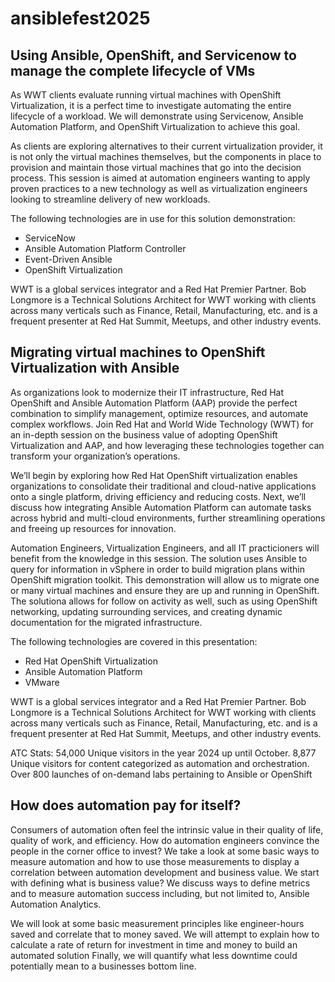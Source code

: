# ansiblefest2025

## Using Ansible, OpenShift, and Servicenow to manage the complete lifecycle of VMs
As WWT clients evaluate running virtual machines with OpenShift Virtualization, it is a perfect time to investigate automating the entire lifecycle of a workload. We will demonstrate using Servicenow, Ansible Automation Platform, and OpenShift Virtualization to achieve this goal.

As clients are exploring alternatives to their current virtualization provider, it is not only the virtual machines themselves, but the components in place to provision and maintain those virtual machines that go into the decision process. This session is aimed at automation engineers wanting to apply proven practices to a new technology as well as virtualization engineers looking to streamline delivery of new workloads.


The following technologies are in use for this solution demonstration:
- ServiceNow
- Ansible Automation Platform Controller
- Event-Driven Ansible
- OpenShift Virtualization

WWT is a global services integrator and a Red Hat Premier Partner. Bob Longmore is a Technical Solutions Architect for WWT working with clients across many verticals such as Finance, Retail, Manufacturing, etc. and is a frequent presenter at Red Hat Summit, Meetups, and other industry events.


## Migrating virtual machines to OpenShift Virtualization with Ansible

As organizations look to modernize their IT infrastructure, Red Hat OpenShift and Ansible Automation Platform (AAP) provide the perfect combination to simplify management, optimize resources, and automate complex workflows. Join Red Hat and World Wide Technology (WWT) for an in-depth session on the business value of adopting OpenShift Virtualization and AAP, and how leveraging these technologies together can transform your organization’s operations.

We’ll begin by exploring how Red Hat OpenShift virtualization enables organizations to consolidate their traditional and cloud-native applications onto a single platform, driving efficiency and reducing costs. Next, we’ll discuss how integrating Ansible Automation Platform can automate tasks across hybrid and multi-cloud environments, further streamlining operations and freeing up resources for innovation.


Automation Engineers, Virtualization Engineers, and all IT practicioners will benefit from the knowledge in this session. The solution uses Ansible to query for information in vSphere in order to build migration plans within OpenShift migration toolkit. This demonstration will allow us to migrate one or many  virtual machines and ensure they are up and running in OpenShift. The solutiona allows for follow on activity as well, such as using OpenShift networking, updating surrounding services, and creating dynamic documentation for the migrated infrastructure.

The following technologies are covered in this presentation:
- Red Hat OpenShift Virtualization
- Ansible Automation Platform
- VMware

WWT is a global services integrator and a Red Hat Premier Partner. Bob Longmore is a Technical Solutions Architect for WWT working with clients across many verticals such as Finance, Retail, Manufacturing, etc. and is a frequent presenter at Red Hat Summit, Meetups, and other industry events.


ATC Stats:
54,000 Unique visitors in the year 2024 up until October.
8,877 Unique visitors for content categorized as automation and orchestration.
Over 800 launches of on-demand labs pertaining to Ansible or OpenShift


## How does automation pay for itself?

Consumers of automation often feel the intrinsic value in their quality of life, quality of work, and efficiency. How do automation engineers convince the people in the corner office to invest? We take a look at some basic ways to measure automation and how to use those measurements to display a correlation between automation development and business value. We start with defining what is business value? We discuss ways to define metrics and to measure automation success including, but not limited to, Ansible Automation Analytics.

We will look at some basic measurement principles like engineer-hours saved and correlate that to money saved.
We will attempt to explain how to calculate a rate of return for investment in time and money to build an automated solution
Finally, we will quantify what less downtime could potentially mean to a businesses bottom line.
